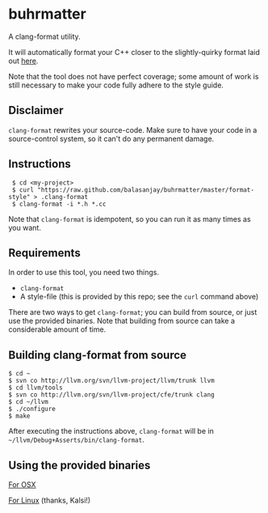 buhrmatter
==========

A clang-format utility.

It will automatically format your C++ closer to the slightly-quirky format laid out
[here](https://www.student.cs.uwaterloo.ca/~cs343/C++CodingGuidelines.shtml).

Note that the tool does not have perfect coverage; some amount of work is still necessary
to make your code fully adhere to the style guide.

Disclaimer
---------

`clang-format` rewrites your source-code. Make sure to have your code in a source-control system, 
so it can't do any permanent damage.

Instructions
-------------

     $ cd <my-project>
     $ curl "https://raw.github.com/balasanjay/buhrmatter/master/format-style" > .clang-format
     $ clang-format -i *.h *.cc

Note that `clang-format` is idempotent, so you can run it as many times as you want.

Requirements
------------

In order to use this tool, you need two things.
+ `clang-format`
+ A style-file (this is provided by this repo; see the `curl` command above)

There are two ways to get `clang-format`; you can build from source, or just use the provided binaries. 
Note that building from source can take a considerable amount of time.

Building clang-format from source
---------------------------------

    $ cd ~
    $ svn co http://llvm.org/svn/llvm-project/llvm/trunk llvm
    $ cd llvm/tools
    $ svn co http://llvm.org/svn/llvm-project/cfe/trunk clang
    $ cd ~/llvm
    $ ./configure
    $ make

After executing the instructions above, `clang-format` will be in `~/llvm/Debug+Asserts/bin/clang-format`.

Using the provided binaries
---------------------------
[For OSX](https://github.com/balasanjay/buhrmatter/releases)

[For Linux](https://dl.dropboxusercontent.com/u/2795539/clang-format) (thanks, Kalsi!)


